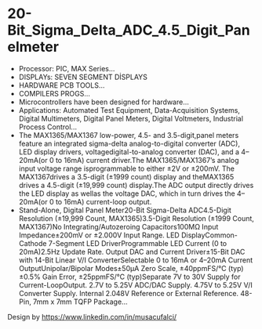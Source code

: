 # 20-Bit_Sigma_Delta_ADC_4.5_Digit_Panelmeter


- Processor: PIC, MAX Series...
- DISPLAYs:  SEVEN SEGMENT DİSPLAYS
- HARDWARE PCB TOOLS...
- COMPILERS PROGS...
- Microcontrollers have been designed for hardware...
- Applications: Automated Test Equipment, Data-Acquisition Systems, Digital Multimeters, Digital Panel Meters, Digital Voltmeters, Industrial Process Control...
- The MAX1365/MAX1367 low-power, 4.5- and 3.5-digit,panel meters feature an integrated sigma-delta analog-to-digital converter (ADC), LED display drivers, voltagedigital-to-analog converter (DAC), and a 4–20mA(or 0 to 16mA) current driver.The MAX1365/MAX1367’s analog input voltage range isprogrammable to either ±2V or ±200mV. The MAX1367drives a 3.5-digit (±1999 count) display and theMAX1365 drives a 4.5-digit (±19,999 count) display.The ADC output directly drives the LED display as wellas the voltage DAC, which in turn drives the 4–20mA(or 0 to 16mA) current-loop output.
- Stand-Alone, Digital Panel Meter20-Bit Sigma-Delta ADC4.5-Digit Resolution (±19,999 Count, MAX1365)3.5-Digit Resolution (±1999 Count, MAX1367)No Integrating/Autozeroing Capacitors100MΩ Input Impedance±200mV or ±2.000V Input Range. LED DisplayCommon-Cathode 7-Segment LED DriverProgrammable LED Current (0 to 20mA)2.5Hz Update Rate. Output DAC and Current Driver±15-Bit DAC with 14-Bit Linear V/I ConverterSelectable 0 to 16mA or 4–20mA Current OutputUnipolar/Bipolar Modes±50µA Zero Scale, ±40ppmFS/°C (typ)±0.5% Gain Error, ±25ppmFS/°C (typ)Separate 7V to 30V Supply for Current-LoopOutput. 2.7V to 5.25V ADC/DAC Supply. 4.75V to 5.25V V/I Converter Supply. Internal 2.048V Reference or External Reference. 48-Pin, 7mm x 7mm TQFP Package...

Design by https://www.linkedin.com/in/musacufalci/
